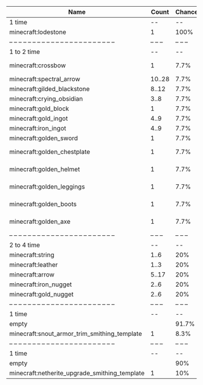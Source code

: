 | Name                                          | Count  | Chance | Weight | Comment         |
| --------------------------------------------- | ------ | ------ | ------ | --------------- |
| 1 time                                        |     -- |     -- |     -- |                 |
| minecraft:lodestone                           |      1 |   100% |      1 |                 |
| – – – – – – – – – – – – – – – – – – – – – – – | – – –  | – – –  | – – –  | – – – – – – – – |
| 1 to 2 time                                   |     -- |     -- |     -- |                 |
| minecraft:crossbow                            |      1 |   7.7% |   1/13 | enchantments: * |
| minecraft:spectral_arrow                      | 10..28 |   7.7% |   1/13 |                 |
| minecraft:gilded_blackstone                   |  8..12 |   7.7% |   1/13 |                 |
| minecraft:crying_obsidian                     |   3..8 |   7.7% |   1/13 |                 |
| minecraft:gold_block                          |      1 |   7.7% |   1/13 |                 |
| minecraft:gold_ingot                          |   4..9 |   7.7% |   1/13 |                 |
| minecraft:iron_ingot                          |   4..9 |   7.7% |   1/13 |                 |
| minecraft:golden_sword                        |      1 |   7.7% |   1/13 |                 |
| minecraft:golden_chestplate                   |      1 |   7.7% |   1/13 | enchantments: * |
| minecraft:golden_helmet                       |      1 |   7.7% |   1/13 | enchantments: * |
| minecraft:golden_leggings                     |      1 |   7.7% |   1/13 | enchantments: * |
| minecraft:golden_boots                        |      1 |   7.7% |   1/13 | enchantments: * |
| minecraft:golden_axe                          |      1 |   7.7% |   1/13 | enchantments: * |
| – – – – – – – – – – – – – – – – – – – – – – – | – – –  | – – –  | – – –  | – – – – – – – – |
| 2 to 4 time                                   |     -- |     -- |     -- |                 |
| minecraft:string                              |   1..6 |    20% |    1/5 |                 |
| minecraft:leather                             |   1..3 |    20% |    1/5 |                 |
| minecraft:arrow                               |  5..17 |    20% |    1/5 |                 |
| minecraft:iron_nugget                         |   2..6 |    20% |    1/5 |                 |
| minecraft:gold_nugget                         |   2..6 |    20% |    1/5 |                 |
| – – – – – – – – – – – – – – – – – – – – – – – | – – –  | – – –  | – – –  | – – – – – – – – |
| 1 time                                        |     -- |     -- |     -- |                 |
| empty                                         |        |  91.7% |  11/12 |                 |
| minecraft:snout_armor_trim_smithing_template  |      1 |   8.3% |   1/12 |                 |
| – – – – – – – – – – – – – – – – – – – – – – – | – – –  | – – –  | – – –  | – – – – – – – – |
| 1 time                                        |     -- |     -- |     -- |                 |
| empty                                         |        |    90% |   9/10 |                 |
| minecraft:netherite_upgrade_smithing_template |      1 |    10% |   1/10 |                 |